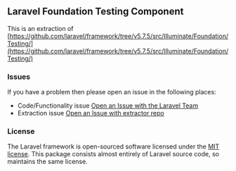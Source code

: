 ## Laravel Foundation Testing Component

This is an extraction of [https://github.com/laravel/framework/tree/v5.7.5/src/Illuminate/Foundation/Testing/](https://github.com/laravel/framework/tree/v5.7.5/src/Illuminate/Foundation/Testing/)


### Issues

If you have a problem then please open an issue in the following places:

* Code/Functionality issue [Open an Issue with the Laravel Team](https://github.com/laravel/framework/issues/new/choose)
* Extraction issue [Open an Issue with extractor repo](https://github.com/laravel-foundation/readme/issues/new)


### License

The Laravel framework is open-sourced software licensed under the [MIT license](http://opensource.org/licenses/MIT). This package consists almost entirely of Laravel source code, so maintains the same license.

